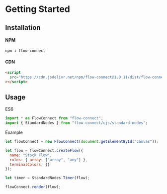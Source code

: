 # Getting Started

## Installation

#### NPM

```bash
npm i flow-connect
```

#### CDN

```html
<script
  src="https://cdn.jsdelivr.net/npm/flow-connect@1.0.11/dist/flow-connect.js"
></script>
```

## Usage

ES6

```js
import * as FlowConnect from "flow-connect";
import { StandardNodes } from "flow-connect/cjs/standard-nodes";
```

Example

```js
let flowConnect = new FlowConnect(document.getElementById("canvas"));

let flow = flowConnect.createFlow({
  name: "Stock Flow",
  rules: { array: ["array", "any"] },
  terminalColors: {}
});

let timer = StandardNodes.Timer(flow);

flowConnect.render(flow);
```
